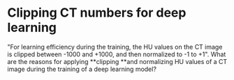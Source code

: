 
# Clipping CT numbers for deep learning

"For learning efficiency during the training, the HU values on the CT image is clipped between -1000 and +1000, and then normalized to -1 to +1". What are the reasons for applying **clipping **and normalizing HU values of a CT image during the training of a deep learning model?

        